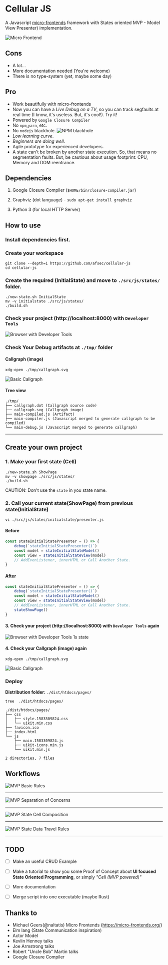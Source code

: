 # Cellular JS


A Javascript [micro-frontends](https://micro-frontends.org/) framework with States oriented MVP - Model View Presenter) implementation.

![Micro Frontend](https://micro-frontends.org/ressources/screen/three-teams.png)

## Cons

- A lot...
- More documentation needed (You're welcome)
- There is no type-system (yet, maybe some day)


## Pro
- Work beautifully with micro-frontends
- Now you can have a *Live Debug on a TV*, so you can track segfaults at real time (I know, it's useless. But, it's cool!). Try it!
- Powered by `Google Closure Compiler`
- No `npm`,`yarn`, etc.
- No `nodejs` blackhole.
![NPM blackhole](https://img.devrant.com/devrant/rant/r_760537_vKvzh.jpg)
- *Low learning curve*.
- *Beginners are doing well*.
- Agile prototype for experienced developers.
- A state can't be broken by another state execution. So, that means no segmentation faults. But, be cautious about usage footprint: CPU, Memory and DOM reentrance.


## Dependencies

1. Google Closure Compiler (`$HOME/bin/closure-compiler.jar`)

2. Graphviz (dot language) - `sudo apt-get install graphviz`

3. Python 3 (for local HTTP Server)


## How to use

### Install dependencies first.

### Create your workspace
```
git clone --depth=1 https://github.com/afsec/cellular-js
cd cellular-js
```

### Create the required (InitialState) and move to `./src/js/states/` folder.

```
./new-state.sh InitialState
mv -v initialstate ./src/js/states/
./build.sh
```

### Check your project (http://localhost:8000) with `Developer Tools`

![Browser with Developer Tools](/docs/05-browser-developer-tools.png?raw=true)


### Check Your Debug artifacts at  `./tmp/` folder

#### Callgraph (image)
```
xdg-open ./tmp/callgraph.svg
```

![Basic Callgraph](/docs/06-basic-callgraph.png?raw=true)


#### Tree view
```
./tmp/
├── callgraph.dot (Callgraph source code)
├── callgraph.svg (Callgraph image)
├── main-compiled.js (Artifact)
├── main-compiler.js (Javascript merged to generate callgraph to be compiled)
└── main-debug.js (Javascript merged to generate callgraph)
```


---

## Create your own project

### 1. Make your first state (Cell)


```
./new-state.sh ShowPage
mv -v showpage ./src/js/states/
./build.sh
```
CAUTION: Don't use the `state` in you state name.


### 2. Call your current state(ShowPage) from previous state(InitialState)

`vi ./src/js/states/initialstate/presenter.js`

#### Before
```js
const stateInitialStatePresenter = () => {
    debug(`stateInitialStatePresenter()`)
    const model = stateInitialStateModel()
    const view = stateInitialStateView(model)
    // AddEvenListener, innerHTML or Call Another State.
}
```


#### After
```js
const stateInitialStatePresenter = () => {
    debug(`stateInitialStatePresenter()`)
    const model = stateInitialStateModel()
    const view = stateInitialStateView(model)
    // AddEvenListener, innerHTML or Call Another State.
    stateShowPage()
}
```

#### 3. Check your project (http://localhost:8000) with `Developer Tools` again

![Browser with Developer Tools 1s state](/docs/07-first-state.png?raw=true)


#### 4. Check your Callgraph (image) again
```
xdg-open ./tmp/callgraph.svg
```
![Basic Callgraph](/docs/08-first-state-callgraph.png?raw=true)


### Deploy

**Distribution folder:** `./dist/htdocs/pages/`

`tree  ./dist/htdocs/pages/`
```
./dist/htdocs/pages/
├── css
│   ├── style.1583309824.css
│   └── uikit.min.css
├── favicon.ico
├── index.html
└── js
    ├── main.1583309824.js
    ├── uikit-icons.min.js
    └── uikit.min.js

2 directories, 7 files
```


## Workflows

![MVP Basic Rules](/docs/01-mvp-basic-roles.png?raw=true)

---

![MVP Separation of Concerns](/docs/02-mvp-separation-of-concerns.png?raw=true)

---

![MVP State Cell Composition](/docs/03-state-cell-comp.png?raw=true)

---

![MVP State Data Travel Rules](/docs/04-state-data-travel.png?raw=true)

---





## TODO

- [ ] Make an useful CRUD Example

- [ ] Make a tutorial to show you some Proof of Concept about **UI focused State Oriented Programming**, or simply *"Cell (MVP powered)"*

- [ ] More documentation

- [ ] Merge script into one executable (maybe Rust)


## Thanks to
- Michael Geers(@naltatis) Micro Frontends (https://micro-frontends.org/)
- Elm lang (State Communication inspiration)
- Actor Model
- Kevlin Henney talks
- Joe Armstrong talks
- Robert "Uncle Bob" Martin talks
- Google Closure Compiler
